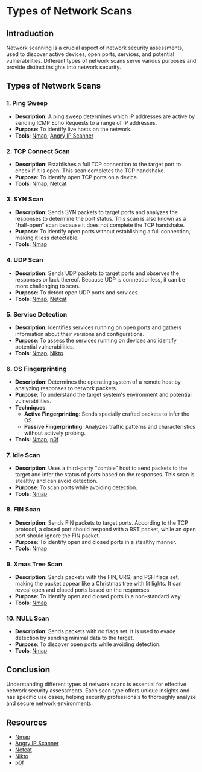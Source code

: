# Types of Network Scans

## Introduction

Network scanning is a crucial aspect of network security assessments, used to discover active devices, open ports, services, and potential vulnerabilities. Different types of network scans serve various purposes and provide distinct insights into network security.

## Types of Network Scans

### 1. **Ping Sweep**

- **Description**: A ping sweep determines which IP addresses are active by sending ICMP Echo Requests to a range of IP addresses.
- **Purpose**: To identify live hosts on the network.
- **Tools**: [Nmap](https://nmap.org/), [Angry IP Scanner](https://angryip.org/)

### 2. **TCP Connect Scan**

- **Description**: Establishes a full TCP connection to the target port to check if it is open. This scan completes the TCP handshake.
- **Purpose**: To identify open TCP ports on a device.
- **Tools**: [Nmap](https://nmap.org/), [Netcat](https://nmap.org/ncat/)

### 3. **SYN Scan**

- **Description**: Sends SYN packets to target ports and analyzes the responses to determine the port status. This scan is also known as a "half-open" scan because it does not complete the TCP handshake.
- **Purpose**: To identify open ports without establishing a full connection, making it less detectable.
- **Tools**: [Nmap](https://nmap.org/)

### 4. **UDP Scan**

- **Description**: Sends UDP packets to target ports and observes the responses or lack thereof. Because UDP is connectionless, it can be more challenging to scan.
- **Purpose**: To detect open UDP ports and services.
- **Tools**: [Nmap](https://nmap.org/), [Netcat](https://nmap.org/ncat/)

### 5. **Service Detection**

- **Description**: Identifies services running on open ports and gathers information about their versions and configurations.
- **Purpose**: To assess the services running on devices and identify potential vulnerabilities.
- **Tools**: [Nmap](https://nmap.org/), [Nikto](https://cirt.net/Nikto2)

### 6. **OS Fingerprinting**

- **Description**: Determines the operating system of a remote host by analyzing responses to network packets.
- **Purpose**: To understand the target system's environment and potential vulnerabilities.
- **Techniques**:
  - **Active Fingerprinting**: Sends specially crafted packets to infer the OS.
  - **Passive Fingerprinting**: Analyzes traffic patterns and characteristics without actively probing.
- **Tools**: [Nmap](https://nmap.org/), [p0f](http://lcamtuf.coredump.cx/p0f3/)

### 7. **Idle Scan**

- **Description**: Uses a third-party "zombie" host to send packets to the target and infer the status of ports based on the responses. This scan is stealthy and can avoid detection.
- **Purpose**: To scan ports while avoiding detection.
- **Tools**: [Nmap](https://nmap.org/)

### 8. **FIN Scan**

- **Description**: Sends FIN packets to target ports. According to the TCP protocol, a closed port should respond with a RST packet, while an open port should ignore the FIN packet.
- **Purpose**: To identify open and closed ports in a stealthy manner.
- **Tools**: [Nmap](https://nmap.org/)

### 9. **Xmas Tree Scan**

- **Description**: Sends packets with the FIN, URG, and PSH flags set, making the packet appear like a Christmas tree with lit lights. It can reveal open and closed ports based on the responses.
- **Purpose**: To identify open and closed ports in a non-standard way.
- **Tools**: [Nmap](https://nmap.org/)

### 10. **NULL Scan**

- **Description**: Sends packets with no flags set. It is used to evade detection by sending minimal data to the target.
- **Purpose**: To discover open ports while avoiding detection.
- **Tools**: [Nmap](https://nmap.org/)

## Conclusion

Understanding different types of network scans is essential for effective network security assessments. Each scan type offers unique insights and has specific use cases, helping security professionals to thoroughly analyze and secure network environments.

## Resources

- [Nmap](https://nmap.org/)
- [Angry IP Scanner](https://angryip.org/)
- [Netcat](https://nmap.org/ncat/)
- [Nikto](https://cirt.net/Nikto2)
- [p0f](http://lcamtuf.coredump.cx/p0f3/)

